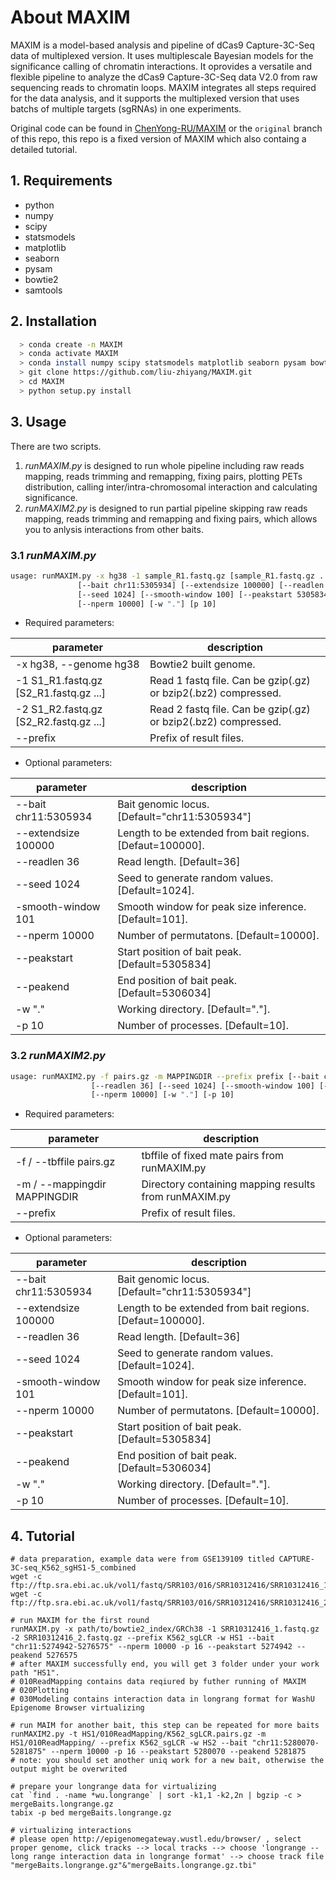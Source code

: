 About MAXIM
===========

MAXIM is a model-based analysis and pipeline of dCas9 Capture-3C-Seq data of multiplexed version. It uses multiplescale Bayesian models for the significance calling of chromatin interactions. It oprovides a versatile and flexible pipeline to analyze the dCas9 Capture-3C-Seq data V2.0 from raw sequencing reads to chromatin loops. MAXIM integrates all steps required for the data analysis, and it supports the multiplexed version that uses batchs of multiple targets (sgRNAs) in one experiments.

Original code can be found in [ChenYong-RU/MAXIM](https://github.com/ChenYong-RU/MAXIM) or the `original` branch of this repo, this repo is a fixed version of MAXIM which also containg a detailed tutorial.

## 1. Requirements

* python
* numpy
* scipy
* statsmodels
* matplotlib
* seaborn
* pysam
* bowtie2
* samtools


## 2. Installation

```bash
  > conda create -n MAXIM
  > conda activate MAXIM
  > conda install numpy scipy statsmodels matplotlib seaborn pysam bowtie2 samtools
  > git clone https://github.com/liu-zhiyang/MAXIM.git
  > cd MAXIM
  > python setup.py install
```


## 3. Usage

There are two scripts. 

1. *runMAXIM.py* is designed to run whole pipeline including raw reads mapping, reads trimming and remapping, fixing pairs, plotting PETs distribution, calling inter/intra-chromosomal interaction and calculating significance.
2. *runMAXIM2.py* is designed to run partial pipeline skipping raw reads mapping, reads trimming and remapping and fixing pairs, which allows you to anlysis interactions from other baits.

### 3.1 *runMAXIM.py*

```bash
usage: runMAXIM.py -x hg38 -1 sample_R1.fastq.gz [sample_R1.fastq.gz ...] -2 sample_R2.fastq.gz [sample_R2.fastq.gz ...] --prefix prefix
               [--bait chr11:5305934] [--extendsize 100000] [--readlen 36]
               [--seed 1024] [--smooth-window 100] [--peakstart 5305834] [--peakend 5306034] 
               [--nperm 10000] [-w "."] [p 10]
```


* Required parameters:

| parameter                              | description                                                    |
| -------------------------------------- | -------------------------------------------------------------- |
| -x hg38, --genome hg38                 | Bowtie2 built genome.                                          |
| -1 S1_R1.fastq.gz [S2_R1.fastq.gz ...] | Read 1 fastq file. Can be gzip(.gz) or bzip2(.bz2) compressed. |
| -2 S1_R2.fastq.gz [S2_R2.fastq.gz ...] | Read 2 fastq file. Can be gzip(.gz) or bzip2(.bz2) compressed. |
| --prefix                               | Prefix of result files.                                        |



* Optional parameters:

| parameter            | description                                               |
| -------------------- | --------------------------------------------------------- |
| --bait chr11:5305934 | Bait genomic locus. [Default="chr11:5305934"]             |
| --extendsize 100000  | Length to be extended from bait regions. [Defaut=100000]. |
| --readlen 36         | Read length. [Default=36]                                 |
| --seed 1024          | Seed to generate random values. [Default=1024].           |
| -smooth-window 101   | Smooth window for peak size inference. [Default=101].     |
| --nperm 10000        | Number of permutatons. [Default=10000].                   |
| --peakstart          | Start position of bait peak.[Default=5305834]             |
| --peakend            | End position of bait peak.[Default=5306034]               |
| -w "."               | Working directory. [Default="."].                         |
| -p 10                | Number of processes. [Default=10].                        |



### 3.2 *runMAXIM2.py*

```bash
usage: runMAXIM2.py -f pairs.gz -m MAPPINGDIR --prefix prefix [--bait chr11:5305934] [--extendsize 100000]
                  [--readlen 36] [--seed 1024] [--smooth-window 100] [--peakstart 5305834] [--peakend 5306034]
                  [--nperm 10000] [-w "."] [-p 10]
```


* Required parameters:

| parameter                    | description                                           |
| ---------------------------- | ----------------------------------------------------- |
| -f / --tbffile pairs.gz      | tbffile of fixed mate pairs from runMAXIM.py          |
| -m / --mappingdir MAPPINGDIR | Directory containing mapping results from runMAXIM.py |
| --prefix                     | Prefix of result files.                               |


* Optional parameters:

| parameter            | description                                               |
| -------------------- | --------------------------------------------------------- |
| --bait chr11:5305934 | Bait genomic locus. [Default="chr11:5305934"]             |
| --extendsize 100000  | Length to be extended from bait regions. [Defaut=100000]. |
| --readlen 36         | Read length. [Default=36]                                 |
| --seed 1024          | Seed to generate random values. [Default=1024].           |
| -smooth-window 101   | Smooth window for peak size inference. [Default=101].     |
| --nperm 10000        | Number of permutatons. [Default=10000].                   |
| --peakstart          | Start position of bait peak.[Default=5305834]             |
| --peakend            | End position of bait peak.[Default=5306034]               |
| -w "."               | Working directory. [Default="."].                         |
| -p 10                | Number of processes. [Default=10].                        |



## 4. Tutorial

```
# data preparation, example data were from GSE139109 titled CAPTURE-3C-seq_K562_sgHS1-5_combined
wget -c ftp://ftp.sra.ebi.ac.uk/vol1/fastq/SRR103/016/SRR10312416/SRR10312416_1.fastq.gz
wget -c ftp://ftp.sra.ebi.ac.uk/vol1/fastq/SRR103/016/SRR10312416/SRR10312416_2.fastq.gz

# run MAXIM for the first round
runMAXIM.py -x path/to/bowtie2_index/GRCh38 -1 SRR10312416_1.fastq.gz -2 SRR10312416_2.fastq.gz --prefix K562_sgLCR -w HS1 --bait "chr11:5274942-5276575" --nperm 10000 -p 16 --peakstart 5274942 --peakend 5276575
# after MAXIM successfully end, you will get 3 folder under your work path "HS1".
# 010ReadMapping contains data reqiured by futher running of MAXIM
# 020Plotting
# 030Modeling contains interaction data in longrang format for WashU Epigenome Browser virtualizing

# run MAIM for another bait, this step can be repeated for more baits
runMAXIM2.py -t HS1/010ReadMapping/K562_sgLCR.pairs.gz -m HS1/010ReadMapping/ --prefix K562_sgLCR -w HS2 --bait "chr11:5280070-5281875" --nperm 10000 -p 16 --peakstart 5280070 --peakend 5281875
# note: you should set another uniq work for a new bait, otherwise the output might be overwrited

# prepare your longrange data for virtualizing
cat `find . -name *wu.longrange` | sort -k1,1 -k2,2n | bgzip -c > mergeBaits.longrange.gz
tabix -p bed mergeBaits.longrange.gz

# virtualizing interactions
# please open http://epigenomegateway.wustl.edu/browser/ , select proper genome, click tracks --> local tracks --> choose 'longrange -- long range interaction data in longrange format' --> choose track file "mergeBaits.longrange.gz"&"mergeBaits.longrange.gz.tbi"
```
